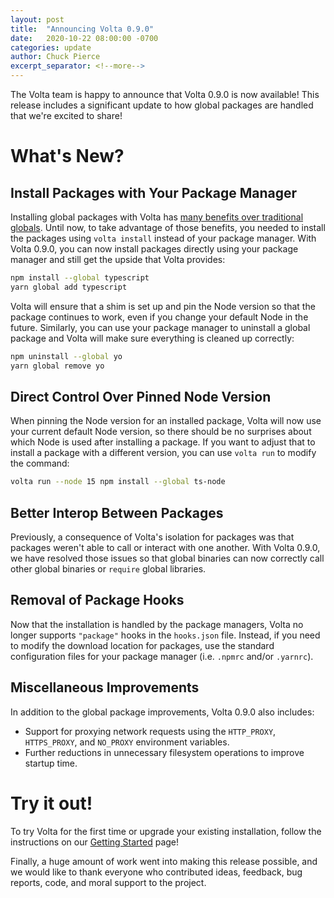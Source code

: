 ```yaml
---
layout: post
title:  "Announcing Volta 0.9.0"
date:   2020-10-22 08:00:00 -0700
categories: update
author: Chuck Pierce
excerpt_separator: <!--more-->
---
```


The Volta team is happy to announce that Volta 0.9.0 is now available! This release includes a significant update to how global packages are handled that we're excited to share!
<!--more-->

# What's New?

## Install Packages with Your Package Manager

Installing global packages with Volta has [many benefits over traditional globals](/2019/06/18/global-installs-done-right/). Until now, to take advantage of those benefits, you needed to install the packages using `volta install` instead of your package manager. With Volta 0.9.0, you can now install packages directly using your package manager and still get the upside that Volta provides:

```bash
npm install --global typescript
yarn global add typescript
```

Volta will ensure that a shim is set up and pin the Node version so that the package continues to work, even if you change your default Node in the future. Similarly, you can use your package manager to uninstall a global package and Volta will make sure everything is cleaned up correctly:

```bash
npm uninstall --global yo
yarn global remove yo
```

## Direct Control Over Pinned Node Version

When pinning the Node version for an installed package, Volta will now use your current default Node version, so there should be no surprises about which Node is used after installing a package. If you want to adjust that to install a package with a different version, you can use `volta run` to modify the command:

```bash
volta run --node 15 npm install --global ts-node
```

## Better Interop Between Packages

Previously, a consequence of Volta's isolation for packages was that packages weren't able to call or interact with one another. With Volta 0.9.0, we have resolved those issues so that global binaries can now correctly call other global binaries or `require` global libraries.

## Removal of Package Hooks

Now that the installation is handled by the package managers, Volta no longer supports `"package"` hooks in the `hooks.json` file. Instead, if you need to modify the download location for packages, use the standard configuration files for your package manager (i.e. `.npmrc` and/or `.yarnrc`).

## Miscellaneous Improvements

In addition to the global package improvements, Volta 0.9.0 also includes:

- Support for proxying network requests using the `HTTP_PROXY`, `HTTPS_PROXY`, and `NO_PROXY` environment variables.
- Further reductions in unnecessary filesystem operations to improve startup time.

# Try it out!

To try Volta for the first time or upgrade your existing installation, follow the instructions on our [Getting Started](https://docs.volta.sh/guide/getting-started) page!

Finally, a huge amount of work went into making this release possible, and we would like to thank everyone who contributed ideas, feedback, bug reports, code, and moral support to the project.
